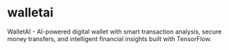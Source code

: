 # walletai
WalletAI - AI-powered digital wallet with smart transaction analysis, secure money transfers, and intelligent financial insights built with TensorFlow.
